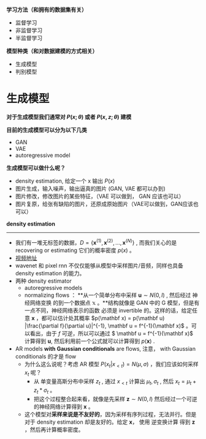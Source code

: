 **学习方法（和拥有的数据集有关）**

* 监督学习
* 非监督学习
* 半监督学习



**模型种类（和对数据建模的方式相关）**

* 生成模型
* 判别模型



# 生成模型

**对于生成模型我们通常对 $P(x; \theta)$ 或者 $P(x, z; \theta)$ 建模**



**目前的生成模型可以分为以下几类**

* GAN
* VAE
* autoregressive  model



**生成模型可以做什么呢？**

* density estimation, 给定一个 x 输出 $P(x)$
* 图片生成，输入噪声，输出逼真的图片 (GAN, VAE 都可以办到)
* 图片修改，修改图片的某些特征，（VAE 可以做到， GAN 应该也可以）
* 图片复原，给张有缺陷的图片，还原成原始图片（VAE可以做到，GAN应该也可以）



**density estimation**

----

* 我们有一堆无标签的数据，$D=\{\mathbf x^{(1)}, \mathbf x^{(2)}, ..., \mathbf x^{(N)}\}$ , 而我们关心的是 recovering or estimating 它们的概率密度 $p(x)$ 。
* [视频地址](https://vimeo.com/252105837)
* wavenet 和 pixel rnn 不仅仅能够从模型中采样图片/音频，同样也具备 density estimation 的能力。
* 两种 density estimator
  * autoregressive models
  * normalizing flows  ： **从一个简单分布中采样 $\mathbf u \sim N(0, I)$ , 然后经过 神经网络变换 的到一个数据点 $\mathbb x$ 。**结构就像是 GAN 中的 G 模型，但是有一点不同，神经网络表示的函数 必须是 invertible 的。这样的话，给定任意 $\mathbf x$ ，都可以估计处其概率 $p(\mathbf x) = p(\mathbf u) |\frac{\partial f}{\partial u}|^{-1}, \mathbf u = f^{-1}(\mathbf x)$ 。可以看出，由于 $f$ 可逆，所以可以通过 $ \mathbf u = f^{-1}(\mathbf x)$  计算得到 $\mathbf u$, 然后利用前一个公式就可以计算得到 $p(\mathbf x)$ .
* AR models **with Gaussian conditionals** are flows, 注意， with Gaussian conditionals 的才是 flow
  * 为什么这么说呢？考虑 AR 模型 $P(x_t|x_{<t}) = N(\mu, \sigma)$ ，我们应该如何采样 $x_t$ 呢？
    * 从 单变量高斯分布中采样 $z_t$ , 通过 $x_{<t}$ 计算出 $\mu_t, \sigma_t$ , 然后 $x_t = \mu_t+z_t*\sigma_t$ 。
    * 把这个过程整合起来看，就像是先采样 $\mathbf z \sim N(0, I)$ 然后经过一个可逆的神经网络计算得到 $\mathbf x$ 。
  * 这个模型对**采样来说是不友好的**，因为采样有序列过程，无法并行。但是对于 density estimation 却是友好的。给定 $\mathbf x$， 使用 逆变换计算 得到 $\mathbf z$ ，然后再计算概率密度。

